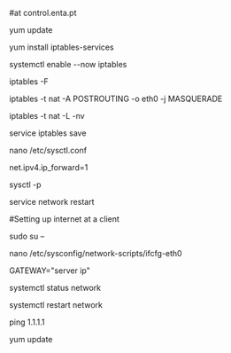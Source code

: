 
#at control.enta.pt

yum update

 yum install iptables-services

 systemctl enable --now iptables

 iptables -F

 iptables -t nat -A POSTROUTING -o eth0 -j MASQUERADE

 iptables -t nat -L -nv

 service iptables save

 nano /etc/sysctl.conf

 net.ipv4.ip_forward=1

 sysctl -p 

service network restart


#Setting up internet at a client

 sudo su –

nano /etc/sysconfig/network-scripts/ifcfg-eth0

GATEWAY="server ip"

systemctl status network

systemctl restart network

ping 1.1.1.1

yum update
